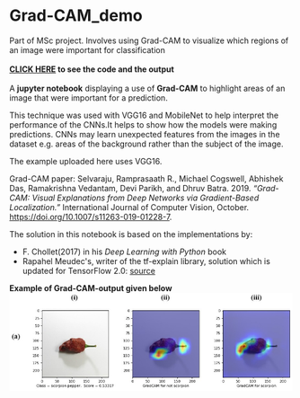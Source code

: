 # Grad-CAM_demo
Part of MSc project. Involves using Grad-CAM to visualize which regions of an image were important for classification
<br/><br/>
**[CLICK HERE](https://j-l-m.github.io/Grad-CAM_demo/) to see the code and the output**
<br/><br/>
A **jupyter notebook** displaying a use of **Grad-CAM** to highlight areas of an image that were important for a prediction.

This technique was used with VGG16 and MobileNet to help interpret the performance of the CNNs.It helps to show how the models were making predictions. CNNs may learn unexpected features from the images in the dataset e.g. areas of the background rather than the subject of the image.

The example uploaded here uses VGG16.


Grad-CAM paper: 
Selvaraju, Ramprasaath R., Michael Cogswell, Abhishek Das, Ramakrishna Vedantam, Devi Parikh, and Dhruv Batra. 2019. *“Grad-CAM: Visual Explanations from Deep Networks via Gradient-Based Localization.”* International Journal of Computer Vision, October. https://doi.org/10.1007/s11263-019-01228-7.


The solution in this notebook is based on the implementations by:
* F. Chollet(2017) in his *Deep Learning with Python* book
* Rapahel Meudec's, writer of the tf-explain library, solution which is updated for TensorFlow 2.0: [source](https://stackoverflow.com/questions/58322147/how-to-generate-cnn-heatmaps-using-built-in-keras-in-tf2-0-tf-keras)


**Example of Grad-CAM-output given below**
![Grad-CAM output](/sample.jpg?raw=true)
